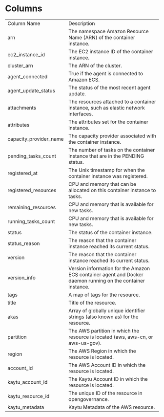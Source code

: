 # Columns  

<table>
	<tr><td>Column Name</td><td>Description</td></tr>
	<tr><td>arn</td><td>The namespace Amazon Resource Name (ARN) of the container instance.</td></tr>
	<tr><td>ec2_instance_id</td><td>The EC2 instance ID of the container instance.</td></tr>
	<tr><td>cluster_arn</td><td>The ARN of the cluster.</td></tr>
	<tr><td>agent_connected</td><td>True if the agent is connected to Amazon ECS.</td></tr>
	<tr><td>agent_update_status</td><td>The status of the most recent agent update.</td></tr>
	<tr><td>attachments</td><td>The resources attached to a container instance, such as elastic network interfaces.</td></tr>
	<tr><td>attributes</td><td>The attributes set for the container instance.</td></tr>
	<tr><td>capacity_provider_name</td><td>The capacity provider associated with the container instance.</td></tr>
	<tr><td>pending_tasks_count</td><td>The number of tasks on the container instance that are in the PENDING status.</td></tr>
	<tr><td>registered_at</td><td>The Unix timestamp for when the container instance was registered.</td></tr>
	<tr><td>registered_resources</td><td>CPU and memory that can be allocated on this container instance to tasks.</td></tr>
	<tr><td>remaining_resources</td><td>CPU and memory that is available for new tasks.</td></tr>
	<tr><td>running_tasks_count</td><td>CPU and memory that is available for new tasks.</td></tr>
	<tr><td>status</td><td>The status of the container instance.</td></tr>
	<tr><td>status_reason</td><td>The reason that the container instance reached its current status.</td></tr>
	<tr><td>version</td><td>The reason that the container instance reached its current status.</td></tr>
	<tr><td>version_info</td><td>Version information for the Amazon ECS container agent and Docker daemon running on the container instance.</td></tr>
	<tr><td>tags</td><td>A map of tags for the resource.</td></tr>
	<tr><td>title</td><td>Title of the resource.</td></tr>
	<tr><td>akas</td><td>Array of globally unique identifier strings (also known as) for the resource.</td></tr>
	<tr><td>partition</td><td>The AWS partition in which the resource is located (aws, aws-cn, or aws-us-gov).</td></tr>
	<tr><td>region</td><td>The AWS Region in which the resource is located.</td></tr>
	<tr><td>account_id</td><td>The AWS Account ID in which the resource is located.</td></tr>
	<tr><td>kaytu_account_id</td><td>The Kaytu Account ID in which the resource is located.</td></tr>
	<tr><td>kaytu_resource_id</td><td>The unique ID of the resource in opengovernance.</td></tr>
	<tr><td>kaytu_metadata</td><td>Kaytu Metadata of the AWS resource.</td></tr>
</table>